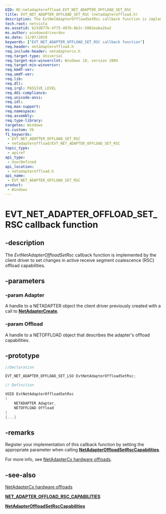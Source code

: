 ```yaml
---
UID: NC:netadapteroffload.EVT_NET_ADAPTER_OFFLOAD_SET_RSC
title: EVT_NET_ADAPTER_OFFLOAD_SET_RSC (netadapteroffload.h)
description: The EvtNetAdapterOffloadSetRsc callback function is implemented by the client driver to set changes in active receive segment coalescence (RSC) offload capabilities.
tech.root: netvista
ms.assetid: b23d877b-4f75-497b-8b2c-5082eaba2ba2
ms.author: windowsdriverdev
ms.date: 11/07/2019
keywords: ["EVT_NET_ADAPTER_OFFLOAD_SET_RSC callback function"]
req.header: netadapteroffload.h
req.include-header: netadaptercx.h 
req.target-type: Universal
req.target-min-winverclnt: Windows 10, version 2004
req.target-min-winversvr: 
req.kmdf-ver: 
req.umdf-ver: 
req.lib: 
req.dll: 
req.irql: PASSIVE_LEVEL
req.ddi-compliance: 
req.unicode-ansi: 
req.idl: 
req.max-support: 
req.namespace: 
req.assembly: 
req.type-library: 
targetos: Windows
ms.custom: Vb
f1_keywords:
 - EVT_NET_ADAPTER_OFFLOAD_SET_RSC
 - netadapteroffload/EVT_NET_ADAPTER_OFFLOAD_SET_RSC
topic_type:
 - apiref
api_type:
 - UserDefined
api_location:
 - netadapteroffload.h
api_name:
 - EVT_NET_ADAPTER_OFFLOAD_SET_RSC
product:
 - Windows
---
```


# EVT_NET_ADAPTER_OFFLOAD_SET_RSC callback function


## -description

The *EvtNetAdapterOffloadSetRsc* callback function is implemented by the client driver to set changes in active receive segment coalescence (RSC) offload capabilities.

## -parameters

### -param Adapter

A handle to a NETADAPTER object the client driver previously created with a call to [**NetAdapterCreate**](../netadapter/nf-netadapter-netadaptercreate.md).

### -param Offload 

A handle to a NETOFFLOAD object that describes the adapter's offload capabilities.

## -prototype

```C++
//Declaration

EVT_NET_ADAPTER_OFFLOAD_SET_LSO EvtNetAdapterOffloadSetRsc; 

// Definition

VOID EvtNetAdapterOffloadSetRsc 
(
	NETADAPTER Adapter,
	NETOFFLOAD Offload
)
{...}

```

## -remarks

Register your implementation of this callback function by setting the appropriate parameter when calling [**NetAdapterOffloadSetRscCapabilities**](nf-netadapteroffload-netadapteroffloadsetrsccapabilities.md).

For more info, see [NetAdapterCx hardware offloads](https://docs.microsoft.com/windows-hardware/drivers/netcx/netadaptercx-hardware-offloads).

## -see-also

[NetAdapterCx hardware offloads](https://docs.microsoft.com/windows-hardware/drivers/netcx/netadaptercx-hardware-offloads)

[**NET_ADAPTER_OFFLOAD_RSC_CAPABILITIES**](ns-netadapteroffload-_net_adapter_offload_rsc_capabilities.md)

[**NetAdapterOffloadSetRscCapabilities**](nf-netadapteroffload-netadapteroffloadsetrsccapabilities.md)


